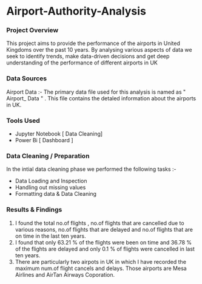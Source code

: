 # Airport-Authority-Analysis

### Project Overview
This project aims to provide the performance of the airports in United Kingdoms over the past 10 years. By analysing various aspects of data we seek to identify trends, make data-driven decisions and get deep understanding of the performance of different airports in UK

### Data Sources
Airport Data :- The primary data file used for this analysis is named as " Airport_ Data " . This file contains the detaled information about the airports in UK.

### Tools Used
- Jupyter Notebook [ Data Cleaning]
- Power Bi [ Dashboard ]

### Data Cleaning / Preparation
In the intial data cleaning phase we performed the following tasks :-

* Data Loading and Inspection
* Handling out missing values 
* Formatting data & Data Cleaning

### Results & Findings
1. I found the total no.of flights , no.of flights that are cancelled due to various reasons, no.of flights that are delayed and no.of flights that are on time in the last ten years.
2. I found that only 63.21 % of the flights were been on time and 36.78 % of the flights are delayed and only 0.1 % of flights were cancelled in last ten years.
3. There are particularly two airpots in UK in which I have recorded the maximum num.of flight cancels and delays. Those airports are Mesa Airlines and AirTan Airways Coporation. 
